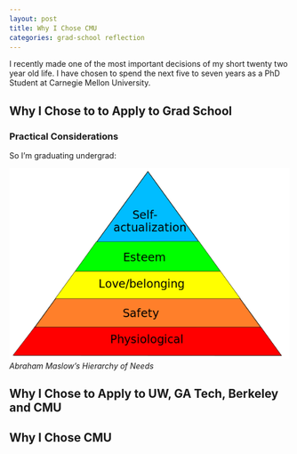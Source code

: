 ```yaml
---
layout: post
title: Why I Chose CMU
categories: grad-school reflection
---
```


I recently made one of the most important decisions of my short twenty two year old life. I have chosen to spend the next five to seven years as a PhD Student at Carnegie Mellon University. 

<!--more--> 



## Why I Chose to to Apply to Grad School

### 

### Practical Considerations
So I’m graduating undergrad: 

![Maslow’s Hierarchy of Needs](/images/maslow.png)
*Abraham Maslow’s Hierarchy of Needs* 

## Why I Chose to Apply to UW, GA Tech, Berkeley and CMU

## Why I Chose CMU